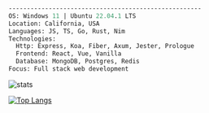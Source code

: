 ```fs
-----------------------------------------------------
OS: Windows 11 | Ubuntu 22.04.1 LTS
Location: California, USA
Languages: JS, TS, Go, Rust, Nim
Technologies:
  Http: Express, Koa, Fiber, Axum, Jester, Prologue
  Frontend: React, Vue, Vanilla
  Database: MongoDB, Postgres, Redis
Focus: Full stack web development
```
![stats](https://github-readme-stats.vercel.app/api?username=ericarthurc&show_icons=true&theme=transparent)

[![Top Langs](https://github-readme-stats.vercel.app/api/top-langs/?username=ericarthurc&hide=css,html,jinja&theme=transparent)](https://github.com/anuraghazra/github-readme-stats)
